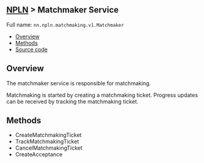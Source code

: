 [NPLN](NPLN-Servers) > Matchmaker Service
---

Full name: `nn.npln.matchmaking.v1.Matchmaker`

* [Overview](#overview)
* [Methods](#methods)
* [Source code](https://github.com/kinnay/NPLN-Protocols/blob/master/latest/proto/matchmaking/v1/matchmaker.proto)

## Overview
The matchmaker service is responsible for matchmaking.

Matchmaking is started by creating a matchmaking ticket. Progress updates can be received by tracking the matchmaking ticket.

## Methods
* CreateMatchmakingTicket
* TrackMatchmakingTicket
* CancelMatchmakingTicket
* CreateAcceptance